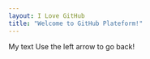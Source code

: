```yaml
---
layout: I Love GitHub
title: "Welcome to GitHub Plateform!"
---
```

My text
Use the left arrow to go back!
